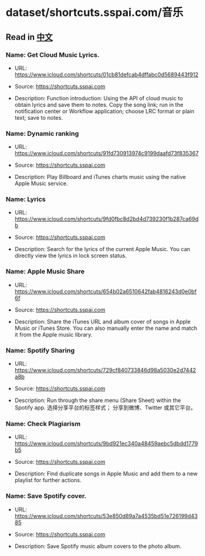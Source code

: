 # dataset/shortcuts.sspai.com/音乐

## Read in [中文](README_ZH.md)

### Name: Get Cloud Music Lyrics.

- URL: https://www.icloud.com/shortcuts/01cb81defcab4dffabc0d5689443f912

- Source: https://shortcuts.sspai.com

- Description: Function introduction: Using the API of cloud music to obtain lyrics and save them to notes. Copy the song link; run in the notification center or Workflow application; choose LRC format or plain text; save to notes.

### Name: Dynamic ranking

- URL: https://www.icloud.com/shortcuts/91fd730913974c9199daafd73f835367

- Source: https://shortcuts.sspai.com

- Description: Play Billboard and iTunes charts music using the native Apple Music service.

### Name: Lyrics

- URL: https://www.icloud.com/shortcuts/9fd0fbc8d2bd4d739230f1b287ca69db

- Source: https://shortcuts.sspai.com

- Description: Search for the lyrics of the current Apple Music. You can directly view the lyrics in lock screen status.

### Name: Apple Music Share

- URL: https://www.icloud.com/shortcuts/654b02a6510642fab4816243d0e0bf6f

- Source: https://shortcuts.sspai.com

- Description: Share the iTunes URL and album cover of songs in Apple Music or iTunes Store. You can also manually enter the name and match it from the Apple music library.

### Name: Spotify Sharing

- URL: https://www.icloud.com/shortcuts/729cf840733846d98a5030e2d7442a8b

- Source: https://shortcuts.sspai.com

- Description: Run through the share menu (Share Sheet) within the Spotify app.
选择分享平台的标签样式；
分享到微博、Twitter 或其它平台。

### Name: Check Plagiarism

- URL: https://www.icloud.com/shortcuts/9bd921ec340a48459aebc5dbdd1779b5

- Source: https://shortcuts.sspai.com

- Description: Find duplicate songs in Apple Music and add them to a new playlist for further actions.

### Name: Save Spotify cover.

- URL: https://www.icloud.com/shortcuts/53e850d89a7a4535bd51e726199d4385

- Source: https://shortcuts.sspai.com

- Description: Save Spotify music album covers to the photo album.


